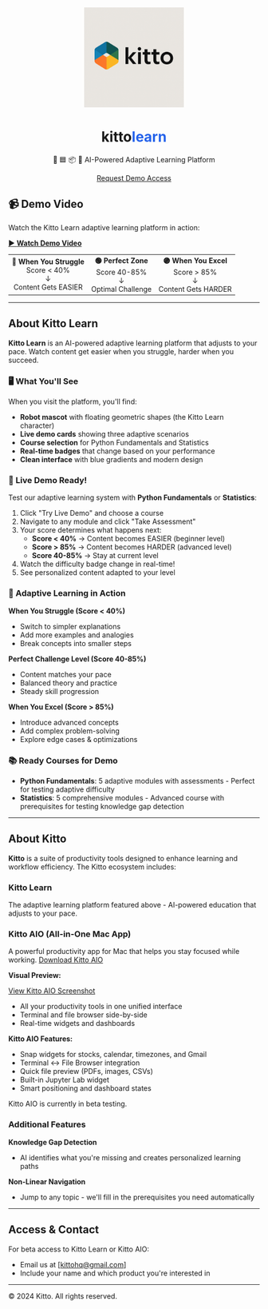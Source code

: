 
<div align="center">
  <img src="assets/kitto-logo.png" alt="Kitto" width="200">
  
  <h1>kitto<span style="color: #2563eb;">learn</span></h1>
  <p>🔵 🟦 📦 🤖 AI-Powered Adaptive Learning Platform</p>
  
  <p>
    <a href="mailto:kittohq@gmail.com?subject=Request%20Demo%20Access%20for%20Kitto%20Learn">Request Demo Access</a>
  </p>
</div>

## 📹 Demo Video

Watch the Kitto Learn adaptive learning platform in action:

[▶️ **Watch Demo Video**](https://kittohq.github.io/kitto/)

<div align="center">
  <table>
    <tr>
      <td align="center">
        <strong>🔴 When You Struggle</strong><br/>
        Score < 40%<br/>
        ↓<br/>
        Content Gets EASIER
      </td>
      <td align="center">
        <strong>🟢 Perfect Zone</strong><br/>
        Score 40-85%<br/>
        ↓<br/>
        Optimal Challenge
      </td>
      <td align="center">
        <strong>🟣 When You Excel</strong><br/>
        Score > 85%<br/>
        ↓<br/>
        Content Gets HARDER
      </td>
    </tr>
  </table>
</div>

---

## About Kitto Learn

**Kitto Learn** is an AI-powered adaptive learning platform that adjusts to your pace. Watch content get easier when you struggle, harder when you succeed.

### 🖥️ What You'll See

When you visit the platform, you'll find:
- **Robot mascot** with floating geometric shapes (the Kitto Learn character)
- **Live demo cards** showing three adaptive scenarios
- **Course selection** for Python Fundamentals and Statistics
- **Real-time badges** that change based on your performance
- **Clean interface** with blue gradients and modern design

### 🎯 Live Demo Ready!

Test our adaptive learning system with **Python Fundamentals** or **Statistics**:

1. Click "Try Live Demo" and choose a course
2. Navigate to any module and click "Take Assessment"
3. Your score determines what happens next:
   - **Score < 40%** → Content becomes EASIER (beginner level)
   - **Score > 85%** → Content becomes HARDER (advanced level)
   - **Score 40-85%** → Stay at current level
4. Watch the difficulty badge change in real-time!
5. See personalized content adapted to your level

### 📐 Adaptive Learning in Action

**When You Struggle (Score < 40%)**
- Switch to simpler explanations
- Add more examples and analogies
- Break concepts into smaller steps

**Perfect Challenge Level (Score 40-85%)**
- Content matches your pace
- Balanced theory and practice
- Steady skill progression

**When You Excel (Score > 85%)**
- Introduce advanced concepts
- Add complex problem-solving
- Explore edge cases & optimizations

### 📚 Ready Courses for Demo

- **Python Fundamentals**: 5 adaptive modules with assessments - Perfect for testing adaptive difficulty
- **Statistics**: 5 comprehensive modules - Advanced course with prerequisites for testing knowledge gap detection

---

## About Kitto

**Kitto** is a suite of productivity tools designed to enhance learning and workflow efficiency. The Kitto ecosystem includes:

### Kitto Learn
The adaptive learning platform featured above - AI-powered education that adjusts to your pace.

### Kitto AIO (All-in-One Mac App)
A powerful productivity app for Mac that helps you stay focused while working. [Download Kitto AIO](./install-kitto.sh)

**Visual Preview:**

<!-- Add screenshot here: ![Kitto AIO Interface](assets/kitto-aio-screenshot.png) -->
[View Kitto AIO Screenshot](https://imgur.com/a/ke5HMoM)

- All your productivity tools in one unified interface
- Terminal and file browser side-by-side
- Real-time widgets and dashboards

**Kitto AIO Features:**
- Snap widgets for stocks, calendar, timezones, and Gmail
- Terminal ↔ File Browser integration
- Quick file preview (PDFs, images, CSVs)
- Built-in Jupyter Lab widget
- Smart positioning and dashboard states

Kitto AIO is currently in beta testing.

### Additional Features

**Knowledge Gap Detection**
- AI identifies what you're missing and creates personalized learning paths

**Non-Linear Navigation**
- Jump to any topic - we'll fill in the prerequisites you need automatically

---

## Access & Contact

For beta access to Kitto Learn or Kitto AIO:
- Email us at [kittohq@gmail.com]
- Include your name and which product you're interested in

---

© 2024 Kitto. All rights reserved.
